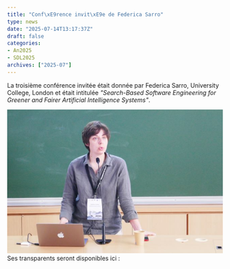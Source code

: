 ```yaml
---
title: "Conf\xE9rence invit\xE9e de Federica Sarro"
type: news
date: "2025-07-14T13:17:37Z"
draft: false
categories:
- An2025
- SDL2025
archives: ["2025-07"]
---
```


La troisième conférence invitée était donnée par Federica Sarro, University College, London et était intitulée _"Search-Based Software Engineering for Greener and Fairer Artificial Intelligence Systems"_.

<img src="/assets/jpg/GPL25-Sarro1.jpg" alt="GPL25-Sarro1"/>
Ses transparents seront disponibles ici :
